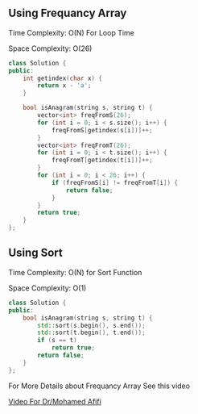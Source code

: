 ## Using Frequancy Array

Time Complexity: O(N) For Loop Time

Space Complexity: O(26)

```cpp
class Solution {
public:
    int getindex(char x) {
        return x - 'a';
    }

    bool isAnagram(string s, string t) {
        vector<int> freqFromS(26);
        for (int i = 0; i < s.size(); i++) {
            freqFromS[getindex(s[i])]++;
        }
        vector<int> freqFromT(26);
        for (int i = 0; i < t.size(); i++) {
            freqFromT[getindex(t[i])]++;
        }
        for (int i = 0; i < 26; i++) {
            if (freqFromS[i] != freqFromT[i]) {
                return false;
            }
        }
        return true;
    }
};
```

## Using Sort

Time Complexity: O(N) for Sort Function

Space Complexity: O(1)

```cpp
class Solution {
public:
    bool isAnagram(string s, string t) {
        std::sort(s.begin(), s.end());
        std::sort(t.begin(), t.end());
        if (s == t)
            return true;
        return false;
    }
};
```

For More Details about Frequancy Array See this video

[Video For Dr/Mohamed Afifi](https://youtu.be/kQGTjql8WjI?si=WxhKglK7D6E0Py0B)

